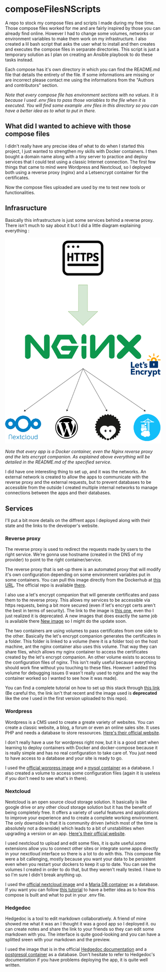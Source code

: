 # composeFilesNScripts
A repo to stock my compose files and scripts I made during my free time. Those compose files worked for me and are fairly inspired by those you can already find online. However I had to change some volumes, networks or environment variables to make them work on my infrastructure.
I also created a lil bash script that asks the user what to install and then creates and executes the compose files in serparate directories. This script is just a temporary solution as I plan on creating an Ansible playbook to do these tasks instead.

Each compose has it's own directory in which you can find the README.md file that details the entirety of the file. If some informations are missing or are incorrect please contact me using the informations from the "Authors and contributors" section.

*Note that every compose file has environment sections with no values. It is because I used .env files to pass those variables to the file when it is executed. You will find some example .env files in this directory so you can have a better idea as to what to put in there.*

## What did I wanted to achieve with those compose files
I didn't really have any precise idea of what to do when I started this project, I just wanted to strengthen my skills with Docker containers. I then bought a domain name along with a tiny server to practice and deploy services that I could test using a classic Internet connection. The first few things that came to mind were Wordpress and Nextcloud, so I deployed both using a reverse proxy (nginx) and a Letsencrypt container for the certificates.

Now the compose files uploaded are used by me to test new tools or functionalities.

## Infrasructure
Basically this infrastructure is just some services behind a reverse proxy. There isn't much to say about it but I did a little diagram explaining everything :

![diagram of the reverse proxy](./infra.png "reverse proxy diagram")

*Note that every app is a Docker container, even the Nginx reverse proxy and the lets encrypt companion. As explained above everything will be detailed in the README.md of the specified service.*

I did have one interesting thing to set up, and it was the networks. An external network is created to allow the apps to communicate with the reverse proxy and the external requests, but to prevent databases to be accessible from the outside I created multiple internal networks to manage connections between the apps and their databases. 

## Services
I'll put a bit more details on the diffrent apps I deployed along with their state and the links to the developer's website.

### Reverse proxy
The reverse proxy is used to redirect the requests made by users to the right service. We're gonna use hostname (created in the DNS of my provider) to point to the right container/service.

The reverse proxy that is set-up there is an automated proxy that will modify it's own configuration depending on some environment variables put in some containers. You can pull this image directly from the Dockerhub at [this URL](https://hub.docker.com/r/jwilder/nginx-proxy). The official repo is available [there](https://github.com/nginx-proxy/nginx-proxy).

I also use a let's encrypt companion that will generate certificates and pass them to the reverse proxy. This allows my services to be accessible via https requests, being a bit more secured (even if let's encrypt certs aren't the best in terms of security). The link to the image is [this one](https://hub.docker.com/r/jrcs/letsencrypt-nginx-proxy-companion), even tho I just realized it is deprecated. A new images that does exactly the same job is available there [New image](https://hub.docker.com/r/nginxproxy/acme-companion) so I might do the update soon.

The two containers are using volumes to pass certificates from one side to the other. Basically the let's encrypt companion generates the certificates in a folder. This folder is linked to a volume (here it is a folder too) on the host machine, ant the nginx container also uses this volume. That way they can share files, which allows my nginx container to access the certificates created by the let's encrypt companion. An other volume exists to access to the configuration files of nginx. This isn't really useful because everything should work fine without you touching to these files. However I added this volume for debugging issues (I wasn't really used to nginx and the way the container worked so I wanted to see how it was made).

You can find a complete tutorial on how to set up this stack through [this link](https://linuxhandbook.com/nginx-reverse-proxy-docker/) (Be careful tho, the link isn't that recent and the image used is **deprecated** like the one I used in the first version uploaded to this repo).

### Wordpress
Wordpress is a CMS used to create a greate variety of websites. You can create a classic website, a blog, a forum or even an online sales site. It uses PHP and needs a database to store ressources. [Here's their official website](https://wordpress.com/).

I don't really have a use for wordpress right now, but it is a good start when learning to deploy containers with Docker and docker-compose because it is really simple and has no real configuration to take care of. You just need to have access to a database and your site is ready to go.

I used the [official worpress image](https://hub.docker.com/_/wordpress) and a [mysql container](https://hub.docker.com/_/mysql) as a database. I also created a volume to access some configuration files (again it is useless if you don't need to see what's in there).

### Nextcloud
Nextcloud is an open source cloud storage solution. It basically is like google drive or any other cloud storage solution but it has the benefit of being completely free. It offers a variety of useful features and applications to improve your experience and to create a complete working environment. The only downside is that it is community driven (which most of the time is absolutely not a downside) which leads to a bit of unstabilities when upgrading a version or an app. [Here's their official website](https://nextcloud.com/).

I used nextcloud to upload and edit some files, it is quite useful.some extensions allow you to connect other sites or integrate some apps directly in your nexctloud interface so there is a lot to do with this. This compose file were a bit callenging, mostly because you want your data to be persistent even when you restart your dockers to keep it up to date. You can see the volumes I created in order to do that, but they weren't really tested. I have to so I'm sure I didn't break anything up.

I used the [official nextcloud image](https://hub.docker.com/_/nextcloud) and a [Maria DB container](https://hub.docker.com/_/mariadb) as a database. If you want you can follow [this tutorial](https://linuxhandbook.com/install-nextcloud-docker/) to have a better idea as to how this compose is built and what to put in your .env file.

### Hedgedoc
Hedgedoc is a tool to edit markdown collaboratively. A friend of mine showed me what it was an I thought it was a good app so I deployed it. ou can create notes and share the link to your friends so they can edit some markdown with you. The interface is quite good-looking and you can have a splitted sreen with your markdown and the preview.

I used the image that is in the official [Hedgedoc documentation](https://docs.hedgedoc.org/setup/docker/) and a [postgresql container](https://hub.docker.com/_/postgres) as a database. Don't hesitate to refer to Hedgedoc's documentation if you have problems deploying the app, it is quite well written.

